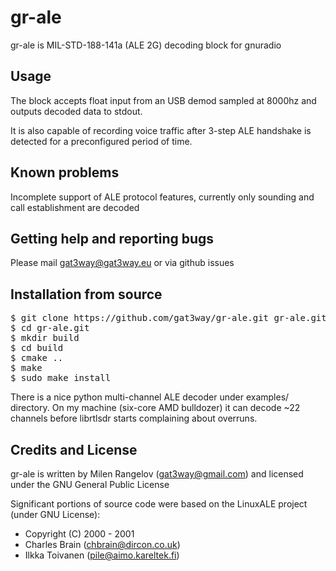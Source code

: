 gr-ale
====

gr-ale is MIL-STD-188-141a (ALE 2G) decoding block for gnuradio


Usage
-----

The block accepts float input from an USB demod sampled at 8000hz and outputs decoded data to stdout.

It is also capable of recording voice traffic after 3-step ALE handshake is detected for a preconfigured period of time.


Known problems
--------------

Incomplete support of ALE protocol features, currently only sounding and call establishment are decoded


Getting help and reporting bugs
-------------------------------

Please mail gat3way@gat3way.eu or via github issues



Installation from source
------------------------

<pre>
$ git clone https://github.com/gat3way/gr-ale.git gr-ale.git
$ cd gr-ale.git
$ mkdir build
$ cd build
$ cmake ..
$ make
$ sudo make install
</pre>


There is a nice python multi-channel ALE decoder under examples/ directory. On my machine (six-core AMD bulldozer) it can decode ~22 channels before librtlsdr starts complaining about overruns.


Credits and License
-------------------

gr-ale is written by Milen Rangelov (gat3way@gmail.com) and licensed under the GNU General Public License

Significant portions of source code were based on the LinuxALE project (under GNU License):

 * Copyright (C) 2000 - 2001 
 *   Charles Brain (chbrain@dircon.co.uk)
 *   Ilkka Toivanen (pile@aimo.kareltek.fi)

